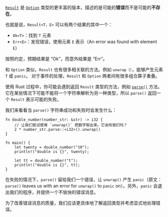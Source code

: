 [`Result`][result] 是 [`Option`][option] 类型的更丰富的版本，描述的是可能的**错误**而不是可能的**不存在**。

也就是说，`Result<T，E>` 可以有两个结果的其中一个：

* `Ok<T>`：找到 `T` 元素
* `Err<E>`：发现错误，使用元素 `E` 表示（An error was found with element `E`）

按照约定，预期结果是 “Ok”，而意外结果是 “Err”。

和 `Option` 类似，`Result` 也有很多相关联的方法。例如 `unwrap（）`，能够产生元素 `T` 或 `panic`。 对于事件的处理，`Result` 和 `Option` 两者间有很多组合算子重叠。

使用 Rust 过程中，你可能会遇到返回 `Result` 类型的方法，例如 [`parse()`][parse] 方法。 它在某些情况下可能不能将一个字符串解析为另一种类型，所以 `parse()` 返回一个 `Result` 表示可能的失败。

我们来看看当 `parse()` 字符串成功和失败时会发生什么：

```rust,editable
fn double_number(number_str: &str) -> i32 {
    // 让我们尝试使用 `unwrap()` 把数字取出来。它会咬我们吗？
    2 * number_str.parse::<i32>().unwrap()
}

fn main() {
    let twenty = double_number("10");
    println!("double is {}", twenty);

    let tt = double_number("t");
    println!("double is {}", tt);
}
```

在失败的情况下，`parse()` 留给我们一个错误，让 `unwrap()` 产生 `panic`（原文：`parse()` leaves us with an error for `unwrap()` to `panic` on）。另外，`panic` 会退出我们的程序，并提供一个不愉快的错误消息。

为了改善错误消息的质量，我们应该更具体地了解返回类型并考虑显式地处理错误。

[option]: http://doc.rust-lang.org/std/option/enum.Option.html
[result]: http://doc.rust-lang.org/std/result/enum.Result.html
[parse]: https://doc.rust-lang.org/std/primitive.str.html#method.parse
